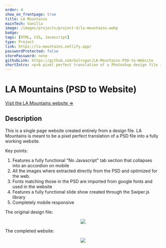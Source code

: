 ```yaml
---
order: 4
show_on_frontpage: true
title: LA Mountains
mainTech: Vanilla
image: /images/projects/project-4/la-mountains.webp
badge:
tags: [HTML, CSS, Javascript]
type: Project
link: https://la-mountains.netlify.app/
passwordProtected: false
storePassword: none
githubLink: https://github.com/Gulrugar/LA-Mountains-PSD-to-Website
shortIntro: <p>A pixel perfect translation of a Photoshop design file into a fully functional and mobile responsive website.</p>
---
```


# LA Mountains (PSD to Website)

[Visit the LA Mountains website =>](https://la-mountains.netlify.app/ "LA Mountains")

## Description

This is a single page website created entirely from a design file. LA Mountains is meant to be a pixel perfect translation of a PSD file into a fully working website.

Key points:

1. Features a fully functional "No Javascript" tab section that collapses into an accordion on mobile
2. All the images where extracted directly from the PSD and optimized for the web.
3. Fonts matching those in the PSD are imported from google fonts and used in the website
4. Features a fully functional slide show created through the Swiper.js library
5. Completely mobile responsive

The original design file:

<div align="center">
  <img src="https://user-images.githubusercontent.com/105955316/250678266-3d3f86ca-62b4-451f-aef1-f8041a93cf70.jpg" loading="lazy"/>
</div>

The completed website:

<div align="center">
  <img src="https://user-images.githubusercontent.com/105955316/250678790-c173c039-b256-444b-833c-c90fbc4fac4d.jpg" loading="lazy"/>
</div>

